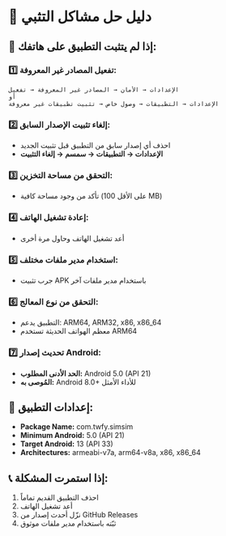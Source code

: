 # 📱 دليل حل مشاكل التثبي

## 🚨 إذا لم يتثبت التطبيق على هاتفك:

### 1️⃣ **تفعيل المصادر غير المعروفة:**
```
الإعدادات → الأمان → المصادر غير المعروفة → تفعيل
أو
الإعدادات → التطبيقات → وصول خاص → تثبيت تطبيقات غير معروفة
```

### 2️⃣ **إلغاء تثبيت الإصدار السابق:**
- احذف أي إصدار سابق من التطبيق قبل تثبيت الجديد
- **الإعدادات → التطبيقات → سمسم → إلغاء التثبيت**

### 3️⃣ **التحقق من مساحة التخزين:**
- تأكد من وجود مساحة كافية (على الأقل 100 MB)

### 4️⃣ **إعادة تشغيل الهاتف:**
- أعد تشغيل الهاتف وحاول مرة أخرى

### 5️⃣ **استخدام مدير ملفات مختلف:**
- جرب تثبيت APK باستخدام مدير ملفات آخر

### 6️⃣ **التحقق من نوع المعالج:**
- التطبيق يدعم: ARM64, ARM32, x86, x86_64
- معظم الهواتف الحديثة تستخدم ARM64

### 7️⃣ **تحديث إصدار Android:**
- **الحد الأدنى المطلوب:** Android 5.0 (API 21)
- **المُوصى به:** Android 8.0+ للأداء الأمثل

## 🔧 **إعدادات التطبيق:**
- **Package Name:** com.twfy.simsim
- **Minimum Android:** 5.0 (API 21)
- **Target Android:** 13 (API 33)
- **Architectures:** armeabi-v7a, arm64-v8a, x86, x86_64

## 📞 **إذا استمرت المشكلة:**
1. احذف التطبيق القديم تماماً
2. أعد تشغيل الهاتف
3. نزّل أحدث إصدار من GitHub Releases
4. ثبّته باستخدام مدير ملفات موثوق
